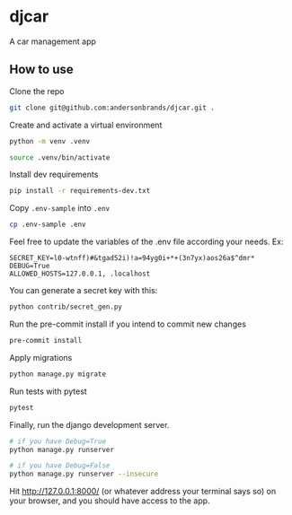 # djcar

A car management app

## How to use

Clone the repo

```bash
git clone git@github.com:andersonbrands/djcar.git .
```

Create and activate a virtual environment

```bash
python -m venv .venv

source .venv/bin/activate
```

Install dev requirements

```bash
pip install -r requirements-dev.txt
```

Copy `.env-sample` into `.env`

```bash
cp .env-sample .env
```

Feel free to update the variables of the .env file according your needs. Ex:

```text
SECRET_KEY=l0-wtnff)#&tgad52i)!a=94yg0i+*+(3n7yx)aos26a$^dmr*
DEBUG=True
ALLOWED_HOSTS=127.0.0.1, .localhost
```

You can generate a secret key with this:

```bash
python contrib/secret_gen.py
```

Run the pre-commit install if you intend to commit new changes

```bash
pre-commit install
```

Apply migrations

```bash
python manage.py migrate
```

Run tests with pytest

```bash
pytest
```

Finally, run the django development server.

```bash
# if you have Debug=True
python manage.py runserver

# if you have Debug=False
python manage.py runserver --insecure
```

Hit http://127.0.0.1:8000/ (or whatever address your terminal says so) on your browser, and you should have access to the app.
